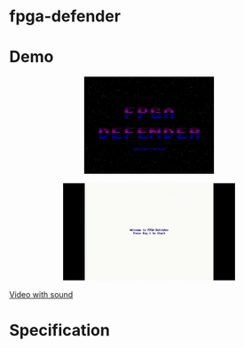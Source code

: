 # fpga-defender

# Demo

<p align="center">
  <img src="img/demo1.gif" height=175>
</p>

<p align="center">
  <img src="img/demo2.gif" height=175>
</p>

[Video with sound](https://www.youtube.com/watch?v=Bie1J2sb7rM)
# Specification


